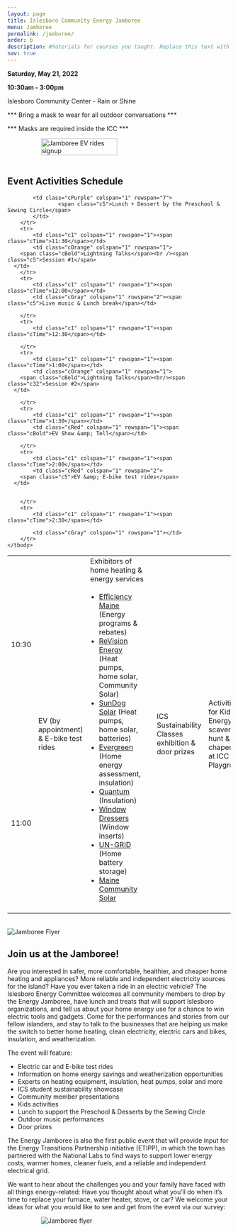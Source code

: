 ```yaml
---
layout: page
title: Islesboro Community Energy Jamboree
menu: Jamboree
permalink: /jamboree/
order: b
description: #Materials for courses you taught. Replace this text with your description.
nav: true
---
```


**Saturday, May 21, 2022**

**10:30am - 3:00pm**

Islesboro Community Center - Rain or Shine

*** Bring a mask to wear for all outdoor conversations ***

*** Masks are required inside the ICC ***
<br />
<div style="width:100%;align-items:center;justify-content:center;display:flex">
	<div style="width:70%">
		<a href="https://forms.gle/sdhgGq9oNAGYJ6eZA" style="text-decoration: none">
		  <img width="70%" height="70%" src="{{ site.url }}/assets/img/jamboree_ev_ride_web.svg" alt="Jamboree EV rides signup" class="img-fluid-svg" />
		</a>
	</div>
</div>
<br />

## Event Activities Schedule

<table class="jth">
	<tbody>
		<tr>
			<td class="c1" colspan="1" rowspan="1"><span class="cTime">10:30</span></td>
			<td class="cRed" colspan="1" rowspan="2">
        <span class="c5">EV (by appointment) &amp; E-bike test rides</span>
      </td>
      <td class="cPink" colspan="1" rowspan="9">
        <span class="cBold">Exhibitors of home heating &amp; energy services </span>
				<ul style="list-style-position: outside;margin: 10;padding: 10;">
					<li><a href="https://www.efficiencymaine.com/">Efficiency Maine</a> (Energy programs & rebates)</li>
				  <li><a href="https://www.revisionenergy.com/">ReVision Energy</a> (Heat pumps, home solar, Community Solar)</li>
				  <li><a href="https://sundog.solar/">SunDog Solar</a> (Heat pumps, home solar, batteries)</li>
				  <li><a href="https://www.evergreenyourhome.com/">Evergreen</a> (Home energy assessment, insulation)</li>
				  <li><a href="https://sprayfoaminsulationmaine.com/">Quantum</a> (Insulation)</li>
					<li><a href="https://windowdressers.org/">Window Dressers</a> (Window inserts)</li>
				  <li><a href="https://www.un-grid.me/">UN-GRID</a> (Home battery storage)</li>
				  <li><a href="https://mainecommunitysolar.org/">Maine Community Solar</a></li>
				</ul>
      </td>
			<td class="cGreen" colspan="1" rowspan="9">
        <span class="c5">ICS Sustainability Classes exhibition &amp; door prizes</span>
      </td>
			<td class="cBlue" colspan="1" rowspan="9">
        <span class="c5">Activities for Kids: Energy scavenger hunt &amp; chaperone at ICC Playground</span>
      </td>
			<td class="cGray" colspan="1" rowspan="1"></td>
		</tr>
		<tr>
			<td class="c1" colspan="1" rowspan="1"><span class="cTime">11:00</span></td>


			<td class="cPurple" colspan="1" rowspan="7">
			        <span class="c5">Lunch + Dessert by the Preschool & Sewing Circle</span>
			</td>
		</tr>
		<tr>
			<td class="c1" colspan="1" rowspan="1"><span class="cTime">11:30</span></td>
			<td class="cOrange" colspan="1" rowspan="1">
        <span class="cBold">Lightning Talks</span><br /><span class="c5">Session #1</span>
      </td>
		</tr>
		<tr>
			<td class="c1" colspan="1" rowspan="1"><span class="cTime">12:00</span></td>
			<td class="cGray" colspan="1" rowspan="2"><span class="c5">Live music & Lunch break</span></td>

		</tr>
		<tr>
			<td class="c1" colspan="1" rowspan="1"><span class="cTime">12:30</span></td>

		</tr>
		<tr>
			<td class="c1" colspan="1" rowspan="1"><span class="cTime">1:00</span></td>
			<td class="cOrange" colspan="1" rowspan="1">
        <span class="cBold">Lightning Talks</span><br/><span class="c32">Session #2</span>
      </td>

		</tr>
		<tr>
			<td class="c1" colspan="1" rowspan="1"><span class="cTime">1:30</span></td>
			<td class="cRed" colspan="1" rowspan="1"><span class="cBold">EV Show &amp; Tell</span></td>

		</tr>
		<tr>
			<td class="c1" colspan="1" rowspan="1"><span class="cTime">2:00</span></td>
			<td class="cRed" colspan="1" rowspan="2">
        <span class="c5">EV &amp; E-bike test rides</span>
      </td>


		</tr>
		<tr>
			<td class="c1" colspan="1" rowspan="1"><span class="cTime">2:30</span></td>

			<td class="cGray" colspan="1" rowspan="1"></td>
		</tr>
	</tbody>
</table>
<br />
  <img src="{{ site.url }}/assets/img/jamboree_flyer_3_color_outline.jpg" alt="Jamboree Flyer" class="img-fluid-svg" />
<br />


## Join us at the Jamboree!

Are you interested in safer, more comfortable, healthier, and cheaper home heating and appliances? More reliable and independent electricity sources for the island? Have you ever taken a ride in an electric vehicle?
The Islesboro Energy Committee welcomes all community members to drop by the Energy Jamboree, have lunch and treats that will support Islesboro organizations, and tell us about your home energy use for a chance to win electric tools and gadgets. Come for the performances and stories from our fellow islanders, and stay to talk to the businesses that are helping us make the switch to better home heating, clean electricity, electric cars and bikes, insulation, and weatherization.

The event will feature:
- Electric car and E-bike test rides
- Information on home energy savings and weatherization opportunities
- Experts on heating equipment, insulation, heat pumps, solar and more
- ICS student sustainability showcase
- Community member presentations
- Kids activities
- Lunch to support the Preschool & Desserts by the Sewing Circle
- Outdoor music performances
- Door prizes

The Energy Jamboree is also the first public event that will provide input for the Energy Transitions Partnership initiative (ETIPP), in which the town has partnered with the National Labs to find ways to support lower energy costs, warmer homes, cleaner fuels, and a reliable and independent electrical grid.

We want to hear about the challenges you and your family have faced with all things energy-related: Have you thought about what you’ll do when it’s time to replace your furnace, water heater, stove, or car? We welcome your ideas for what you would like to see and get from the event via our survey:

<div style="width:100%;align-items:center;justify-content:center;display:flex">
	<div style="width:70%">
		<a href="https://forms.gle/MXj4Cdsj8strL2J26" style="text-decoration: none">
		  <img src="{{ site.url }}/assets/img/jamboree_survey_web.svg" alt="Jamboree flyer" class="img-fluid-svg" />
		</a>
	</div>
</div>
<br />
<br />
<!-- Coming soon: Tell us what you would like to learn more about -->

<!-- Write your biography here. Tell the world about yourself. Link to your favorite [subreddit](http://reddit.com). You can put a picture in, too. The code is already in, just name your picture `prof_pic.jpg` and put it in the `img/` folder.

Put your address / P.O. box / other info right below your picture. You can also disable any these elements by editing `profile` property of the YAML header of your `_pages/about.md`. Edit `_bibliography/papers.bib` and Jekyll will render your [publications page](/al-folio/publications/) automatically.

Link to your social media connections, too. This theme is set up to use [Font Awesome icons](http://fortawesome.github.io/Font-Awesome/) and [Academicons](https://jpswalsh.github.io/academicons/), like the ones below. Add your Facebook, Twitter, LinkedIn, Google Scholar, or just disable all of them. -->
